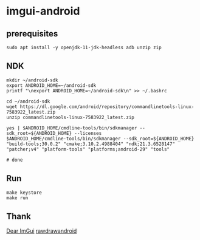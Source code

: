 # imgui-android

## prerequisites

    sudo apt install -y openjdk-11-jdk-headless adb unzip zip

## NDK

    mkdir ~/android-sdk
    export ANDROID_HOME=~/android-sdk
    printf "\nexport ANDROID_HOME=~/android-sdk\n" >> ~/.bashrc

    cd ~/android-sdk
    wget https://dl.google.com/android/repository/commandlinetools-linux-7583922_latest.zip
    unzip commandlinetools-linux-7583922_latest.zip

    yes | $ANDROID_HOME/cmdline-tools/bin/sdkmanager --sdk_root=${ANDROID_HOME} --licenses
    $ANDROID_HOME/cmdline-tools/bin/sdkmanager --sdk_root=${ANDROID_HOME} "build-tools;30.0.2" "cmake;3.10.2.4988404" "ndk;21.3.6528147" "patcher;v4" "platform-tools" "platforms;android-29" "tools"

    # done

## Run

    make keystore
    make run

## Thank

[Dear ImGui](https://github.com/ocornut/imgui)
[rawdrawandroid](https://github.com/cnlohr/rawdrawandroid)
